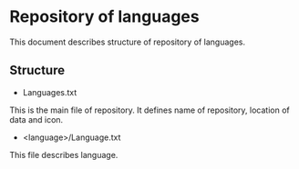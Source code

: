 # Repository of languages

This document describes structure of repository of languages.

## Structure

 - Languages.txt

This is the main file of repository. It defines name of repository, location
of data and icon.

 - \<language>/Language.txt

This file describes language.
